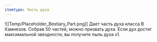 ```yaml
---
itemtype: Часть духа
---
```

![[Temp/Placeholder_Bestiary_Part.png]]
Дает часть духа класса B Камнезов. Собрав 50 частей, можно призвать духа. Если дух достиг максимальной звездности, вы получите пыль духа х1.
